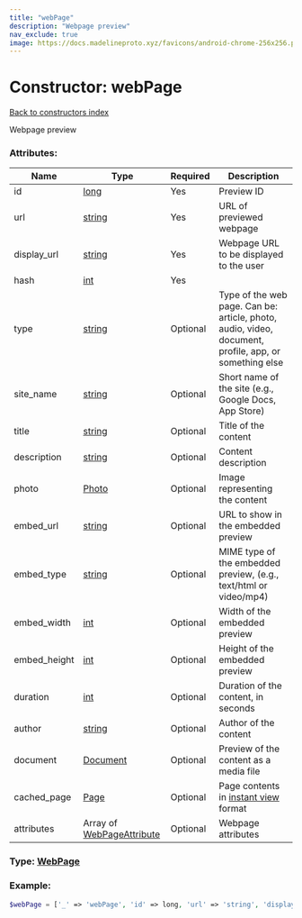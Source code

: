 ```yaml
---
title: "webPage"
description: "Webpage preview"
nav_exclude: true
image: https://docs.madelineproto.xyz/favicons/android-chrome-256x256.png
---
```

# Constructor: webPage  
[Back to constructors index](/API_docs/constructors/index.md)



Webpage preview

### Attributes:

| Name     |    Type       | Required | Description |
|----------|---------------|----------|-------------|
|id|[long](/API_docs/types/long.md) | Yes|Preview ID|
|url|[string](/API_docs/types/string.md) | Yes|URL of previewed webpage|
|display\_url|[string](/API_docs/types/string.md) | Yes|Webpage URL to be displayed to the user|
|hash|[int](/API_docs/types/int.md) | Yes|
|type|[string](/API_docs/types/string.md) | Optional|Type of the web page. Can be: article, photo, audio, video, document, profile, app, or something else|
|site\_name|[string](/API_docs/types/string.md) | Optional|Short name of the site (e.g., Google Docs, App Store)|
|title|[string](/API_docs/types/string.md) | Optional|Title of the content|
|description|[string](/API_docs/types/string.md) | Optional|Content description|
|photo|[Photo](/API_docs/types/Photo.md) | Optional|Image representing the content|
|embed\_url|[string](/API_docs/types/string.md) | Optional|URL to show in the embedded preview|
|embed\_type|[string](/API_docs/types/string.md) | Optional|MIME type of the embedded preview, (e.g., text/html or video/mp4)|
|embed\_width|[int](/API_docs/types/int.md) | Optional|Width of the embedded preview|
|embed\_height|[int](/API_docs/types/int.md) | Optional|Height of the embedded preview|
|duration|[int](/API_docs/types/int.md) | Optional|Duration of the content, in seconds|
|author|[string](/API_docs/types/string.md) | Optional|Author of the content|
|document|[Document](/API_docs/types/Document.md) | Optional|Preview of the content as a media file|
|cached\_page|[Page](/API_docs/types/Page.md) | Optional|Page contents in [instant view](https://instantview.telegram.org) format|
|attributes|Array of [WebPageAttribute](/API_docs/types/WebPageAttribute.md) | Optional|Webpage attributes|



### Type: [WebPage](/API_docs/types/WebPage.md)


### Example:

```php
$webPage = ['_' => 'webPage', 'id' => long, 'url' => 'string', 'display_url' => 'string', 'hash' => int, 'type' => 'string', 'site_name' => 'string', 'title' => 'string', 'description' => 'string', 'photo' => Photo, 'embed_url' => 'string', 'embed_type' => 'string', 'embed_width' => int, 'embed_height' => int, 'duration' => int, 'author' => 'string', 'document' => Document, 'cached_page' => Page, 'attributes' => [WebPageAttribute, WebPageAttribute]];
```  
